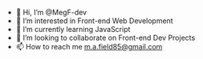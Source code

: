 - 👋 Hi, I’m @MegF-dev
- 👀 I’m interested in Front-end Web Development
- 🌱 I’m currently learning JavaScript
- 💞️ I’m looking to collaborate on Front-end Dev Projects
- 📫 How to reach me m.a.field85@gmail.com
<!---
MegF-dev/MegF-dev is a ✨ special ✨ repository because its `README.md` (this file) appears on your GitHub profile.
You can click the Preview link to take a look at your changes.
--->
